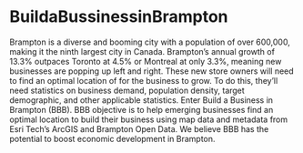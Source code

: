 # BuildaBussinessinBrampton

Brampton is a diverse and booming city with a population of over 600,000, making it the ninth largest city in Canada. 
Brampton’s annual growth of 13.3% outpaces Toronto at 4.5% or Montreal at only 3.3%, meaning new businesses are popping up 
left and right. These new store owners will need to find an optimal location of for the business to grow. 
To do this, they’ll need statistics on business demand, population density, target demographic, and other applicable statistics. 
Enter Build a Business in Brampton (BBB). BBB objective is to help emerging businesses find an optimal location 
to build their business using map data and metadata from Esri Tech’s ArcGIS and Brampton Open Data. 
We believe BBB has the potential to boost economic development in Brampton. 
